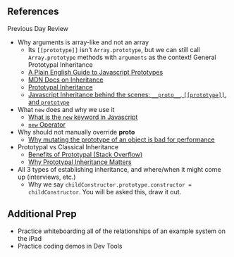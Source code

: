 ## References

Previous Day Review
+ Why arguments is array-like and not an array
  + Its `[[prototype]]` isn't `Array.prototype`, but we can still call `Array.prototype` methods with `arguments` as the context!
General Prototypal Inheritance
  + [A Plain English Guide to Javascript Prototypes](http://sporto.github.io/blog/2013/02/22/a-plain-english-guide-to-javascript-prototypes/)
  + [MDN Docs on Inheritance](https://developer.mozilla.org/en-US/docs/Web/JavaScript/Inheritance_and_the_prototype_chain)
  + [Prototypal Inheritance](https://javascript.info/prototype-inheritance)
  + [Javascript Inheritance behind the scenes: `__proto__`, `[[prototype]]`, and `prototype`](https://hackernoon.com/understand-nodejs-javascript-object-inheritance-proto-prototype-class-9bd951700b29)
+ What `new` does and why we use it
  + [What is the `new` keyword in Javascript](https://stackoverflow.com/questions/1646698/what-is-the-new-keyword-in-javascript)
  + [`new` Operator](https://developer.mozilla.org/en-US/docs/Web/JavaScript/Reference/Operators/new)
+ Why should not manually override __proto__
  + [Why mutating the prototype of an object is bad for performance](https://stackoverflow.com/questions/23807805/why-is-mutating-the-prototype-of-an-object-bad-for-performance)
+ Prototypal vs Classical Inheritance
  + [Benefits of Prototypal (Stack Overflow)](https://stackoverflow.com/questions/2800964/benefits-of-prototypal-inheritance-over-classical)
  + [Why Prototypal Inheritance Matters](http://aaditmshah.github.io/why-prototypal-inheritance-matters/)
+ All 3 types of establishing inheritance, and where/when it might come up (interviews, etc.)
  + Why we say `childConstructor.prototype.constructor = childConstructor`. You will be asked this, draw it out.

## Additional Prep

+ Practice whiteboarding all of the relationships of an example system on the iPad
+ Practice coding demos in Dev Tools

